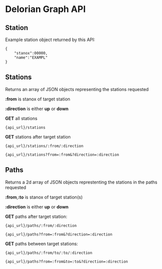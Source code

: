 # Delorian Graph API

## Station

Example station object returned by this API:

```
{
    "stanox":00000,
    "name":"EXAMPL"
}
```

## Stations

Returns an array of JSON objects representing the stations requested

**:from** is stanox of target station

**:direction** is either **up** or **down**

**GET** all stations

```
{api_url}/stations
```

**GET** stations after target station

```
{api_url}/stations/:from/:direction
```

```
{api_url}/stations?from=:from&?direction=:direction
```

## Paths

Returns a 2d array of JSON objects represtenting the stations in the paths requested

**:from**,**:to** is stanox of target station(s)

**:direction** is either **up** or **down**

**GET** paths after target station:

```
{api_url}/paths/:from/:direction
```

```
{api_url}/paths?from=:from&?direction=:direction
```

**GET** paths between target stations:

```
{api_url}/paths/:from/to/:to/:direction
```

```
{api_url}/paths?from=:from&to=:to&?direction=:direction
```
